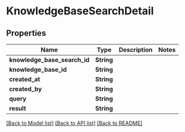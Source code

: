 # KnowledgeBaseSearchDetail

## Properties

Name | Type | Description | Notes
------------ | ------------- | ------------- | -------------
**knowledge_base_search_id** | **String** |  | 
**knowledge_base_id** | **String** |  | 
**created_at** | **String** |  | 
**created_by** | **String** |  | 
**query** | **String** |  | 
**result** | **String** |  | 

[[Back to Model list]](../README.md#documentation-for-models) [[Back to API list]](../README.md#documentation-for-api-endpoints) [[Back to README]](../README.md)


